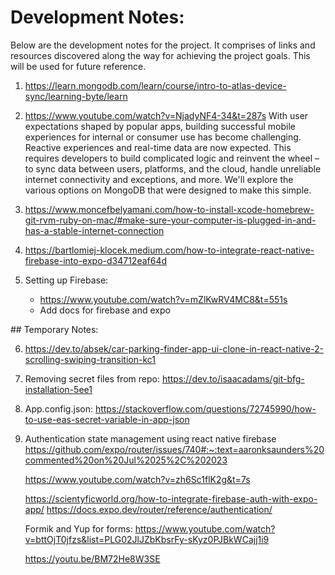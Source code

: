 # Development Notes:

Below are the development notes for the project. It comprises of links and resources discovered along the way for achieving the project goals. This will be used for future reference.

1. https://learn.mongodb.com/learn/course/intro-to-atlas-device-sync/learning-byte/learn
2. https://www.youtube.com/watch?v=NjadyNF4-34&t=287s
   With user expectations shaped by popular apps, building successful mobile experiences for internal or consumer use has become challenging. Reactive experiences and real-time data are now expected. This requires developers to build complicated logic and reinvent the wheel – to sync data between users, platforms, and the cloud, handle unreliable internet connectivity and exceptions, and more. We'll explore the various options on MongoDB that were designed to make this simple.

3. https://www.moncefbelyamani.com/how-to-install-xcode-homebrew-git-rvm-ruby-on-mac/#make-sure-your-computer-is-plugged-in-and-has-a-stable-internet-connection

4. https://bartlomiej-klocek.medium.com/how-to-integrate-react-native-firebase-into-expo-d34712eaf64d

5. Setting up Firebase:
   - https://www.youtube.com/watch?v=mZlKwRV4MC8&t=551s
   - Add docs for firebase and expo

## Temporary Notes:

6. https://dev.to/absek/car-parking-finder-app-ui-clone-in-react-native-2-scrolling-swiping-transition-kc1

7. Removing secret files from repo:
   https://dev.to/isaacadams/git-bfg-installation-5ee1

8. App.config.json:
   https://stackoverflow.com/questions/72745990/how-to-use-eas-secret-variable-in-app-json

9. Authentication state management using react native firebase
   https://github.com/expo/router/issues/740#:~:text=aaronksaunders%20commented%20on%20Jul%2025%2C%202023

   https://www.youtube.com/watch?v=zh6Sc1flK2g&t=7s

   https://scientyficworld.org/how-to-integrate-firebase-auth-with-expo-app/
   https://docs.expo.dev/router/reference/authentication/

   Formik and Yup for forms:
   https://www.youtube.com/watch?v=bttOjT0jfzs&list=PLG02JlJZbKbsrFy-sKyz0PJBkWCajj1i9

   https://youtu.be/BM72He8W3SE
